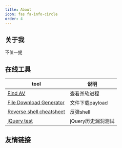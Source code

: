 ```yaml
---
title: About
icon: fas fa-info-circle
order: 4
---
```


## 关于我
不值一提


## 在线工具

| tool | 说明 |
| ---- | ---- |
| <a href="https://shigophilo.github.io/tool/av.html">Find AV</a> | 查看杀软进程 |
| <a href="https://shigophilo.github.io/tool/File-Download-Generator.html">File Download Generator</a> | 文件下载payload |
| <a href="https://shigophilo.github.io/tool/Reverse-shell-cheatsheet.html">Reverse shell cheatsheet</a> | 反弹shell |
| <a href="https://shigophilo.github.io/tool/jQuery-test.html">jQuery test</a> | jQuery历史漏洞测试 |

## 友情链接